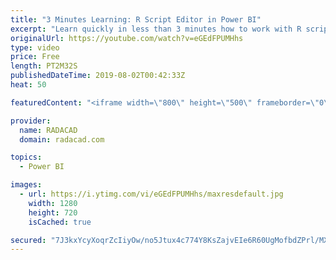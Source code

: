 ```yaml
---
title: "3 Minutes Learning: R Script Editor in Power BI"
excerpt: "Learn quickly in less than 3 minutes how to work with R script Editor in Power BI Visualization http://radacad.com   Prelude No. 20 by Chris Zabriskie is licensed under a Creative Commons Attribution license (https://creativecommons.org/licenses/...) Source: http://chriszabriskie.com/preludes/ Artist:"
originalUrl: https://youtube.com/watch?v=eGEdFPUMHhs
type: video
price: Free
length: PT2M32S
publishedDateTime: 2019-08-02T00:42:33Z
heat: 50

featuredContent: "<iframe width=\"800\" height=\"500\" frameborder=\"0\" src=\"https://www.youtube.com/embed/eGEdFPUMHhs\" allow=\"accelerometer; autoplay; encrypted-media; gyroscope; picture-in-picture\" allowfullscreen></iframe>"

provider:
  name: RADACAD
  domain: radacad.com

topics:
  - Power BI

images:
  - url: https://i.ytimg.com/vi/eGEdFPUMHhs/maxresdefault.jpg
    width: 1280
    height: 720
    isCached: true

secured: "7J3kxYcyXoqrZcIiyOw/no5Jtux4c774Y8KsZajvEIe6R60UgMofbdZPrl/MXCIhvF2IzrgykvA8LN49e82n1emma470mSggBMWavJ5CfCswdDXtZmZCoUcCqT8ZJwog3queO7lSvbivGTC7/UgWaDsSFuzjlU9/QWUAnXg4cD5Ed0AuPcIBC6sgiSt60DqCRHB1Wf3IODEX4P6ydL94hvWGaJW/uGy3vHdJtHhNYaqb7LexnR5+y2BNsMdhv6ymo8fMbTwcTW5rHSu94hg5P6DlWXb5SHj8buVEQNLLxuCYYlf7u+ZBneWqzkmRLMWaX6b6k5VhPIe7mhWmXIcUaBjhc/+uxb9P4Ffe1pWnjd+ZCOTk5zsnXJzz4H1GF+SQqy7fBV9JD7pPtUD4KNPH83zDXpJw166XwPTZM/W1juc=;9MIwogCXaw29MNeCUhONWw=="
---
```



